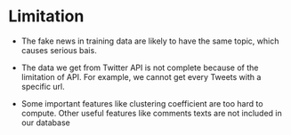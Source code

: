 Limitation
===

* The fake news in training data are likely
to have the same topic, which causes
serious bais.  

* The data we get from Twitter
API is not complete because of the
limitation of API. For example, we cannot
get every Tweets with a specific url.  

* Some
important features like clustering
coefficient are too hard to compute.
Other useful features like comments texts are
not included in our database
